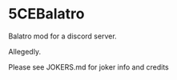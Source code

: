# 5CEBalatro
Balatro mod for a discord server.

Allegedly.

Please see JOKERS.md for joker info and credits
